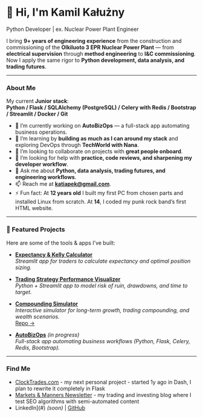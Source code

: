 # 👋 Hi, I'm Kamil Kałużny  

Python Developer | ex. Nuclear Power Plant Engineer  

I bring **9+ years of engineering experience** from the construction and commissioning of the **Olkiluoto 3 EPR Nuclear Power Plant** — from **electrical supervision** through **method engineering** to **I&C commissioning**.  
Now I apply the same rigor to **Python development, data analysis, and trading futures**.  

---

### About Me

My current **Junior stack**:  
**Python / Flask / SQLAlchemy (PostgreSQL) / Celery with Redis / Bootstrap / Streamlit / Docker / Git**  

- 🔭 I’m currently working on **AutoBizOps** — a full-stack app automating business operations.  
- 🌱 I’m learning by **building as much as I can around my stack** and exploring DevOps through **TechWorld with Nana**.  
- 👯 I’m looking to collaborate on projects with **great people onboard**.  
- 🤔 I’m looking for help with **practice, code reviews, and sharpening my developer workflow**.  
- 💬 Ask me about **Python, data analysis, trading futures, and engineering workflows**.  
- 📫 Reach me at **katiapek@gmail.com**.  
- ⚡ Fun fact: At **12 years old** I built my first PC from chosen parts and installed Linux from scratch. At **14**, I coded my punk rock band’s first HTML website.  

---

### 🚀 Featured Projects  

Here are some of the tools & apps I’ve built:  

- **[Expectancy & Kelly Calculator](https://expectancy-and-kelly-calculator.clocktrades.com/)**  
  _Streamlit app for traders to calculate expectancy and optimal position sizing._  

- **[Trading Strategy Performance Visualizer](https://performance-visualizer.clocktrades.com/)**  
  _Python + Streamlit app to model risk of ruin, drawdowns, and time to target._  

- **[Compounding Simulator](https://compounding-simulator.clocktrades.com/)**  
  _Interactive simulator for long-term growth, trading compounding, and wealth scenarios._  
  [Repo →](https://github.com/katiapek/compounding-simulator)  

- **[AutoBizOps](https://github.com/katiapek/autobizops-demo)** *(in progress)*  
  _Full-stack app automating business workflows (Python, Flask, Celery, Redis, Bootstrap)._  

---

### Find Me
- [ClockTrades.com](https://clocktrades.com) - my next personal project - started 1y ago in Dash, I plan to rewrite it completely in Flask  
- [Markets & Manners Newsletter](https://marketsmanners.com) - my trading and investing blog where I test SEO algorithms with semi-automated content
- LinkedIn](#) *(soon)* | [GitHub](https://github.com/katiapek)  

